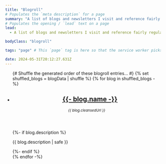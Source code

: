 ```yaml
---
title: "Blogroll"
# Populates the `meta description` for a page
summary: "A list of blogs and newsletters I visit and reference fairly regularly."
# Populates the opening / `lead` text on a page
lead:
  - A list of blogs and newsletters I visit and reference fairly regularly.

bodyClass: "blogroll"

tags: "page" # This `page` tag is here so that the service worker picks them up. These pages are picked up in the `mainnav` or `footernav` loops

date: 2024-05-31T20:12:27.631Z
---
```


<ul role="list" class="blogroll__list | auto-grid | no-list">
{# Shuffle the generated order of these blogroll entries... #}
{% set shuffled_blogs = blogData | shuffle %}
{% for blog in shuffled_blogs -%}
  <li>
    <article class="card card--stacked">
      <div class="card__content">
        <header class="card__header">
          <h2 class="card__title">
            <img alt="" src="{{ blog.favicon }}" width="16" height="16" loading="lazy" decoding="async">
            <a href="{{ blog.url }}" rel="external">
              {{- blog.name -}}
            </a>
          </h2>
          <small><em>{{ blog.cleansedUrl }}</em></small>
        </header>
        {%- if blog.description %}
          <div class="card__body">
          <p>{{ blog.description | safe }}</p>
        </div>
        {%- endif %}
      </div>
    </article>
  </li>
{% endfor -%}
</ul>
